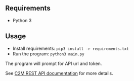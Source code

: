 ## Requirements

- Python 3

## Usage

- Install requirements: `pip3 install -r requirements.txt`
- Run the program: `python3 main.py`

The program will prompt for API url and token.

See [C2M REST API documentation](https://source-code-inspection-inc.github.io/docs/admin-guide/rest-api.html) for more details.
